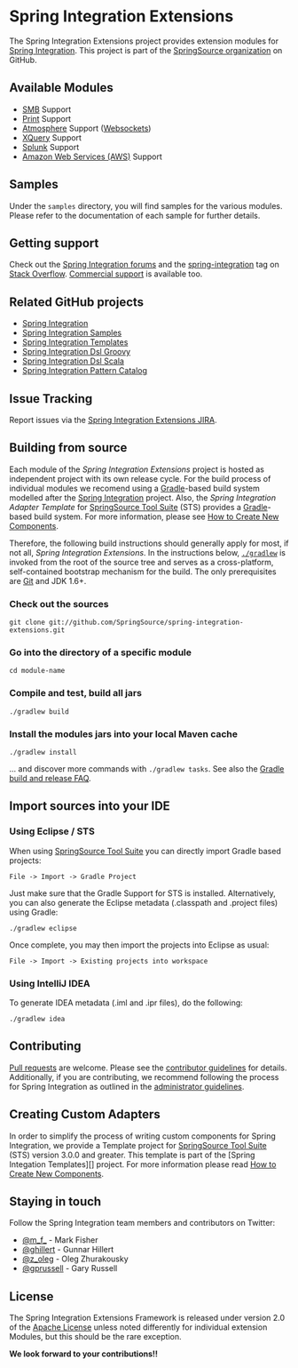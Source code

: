 Spring Integration Extensions
=============================

The Spring Integration Extensions project provides extension modules for [Spring Integration][]. This project is part of the [SpringSource organization][] on GitHub.

## Available Modules

* [SMB][] Support
* [Print][] Support
* [Atmosphere][] Support ([Websockets][])
* [XQuery][] Support
* [Splunk][] Support
* [Amazon Web Services (AWS)][] Support

## Samples

Under the `samples` directory, you will find samples for the various modules. Please refer to the documentation of each sample for further details.

## Getting support

Check out the [Spring Integration forums][] and the [spring-integration][spring-integration tag] tag
on [Stack Overflow][]. [Commercial support][] is available too.

## Related GitHub projects

* [Spring Integration][]
* [Spring Integration Samples][]
* [Spring Integration Templates][]
* [Spring Integration Dsl Groovy][]
* [Spring Integration Dsl Scala][]
* [Spring Integration Pattern Catalog][]

## Issue Tracking

Report issues via the [Spring Integration Extensions JIRA][].

## Building from source

Each module of the *Spring Integration Extensions* project is hosted as independent project with its own release cycle. For the build process of individual modules we recomend using a [Gradle][]-based build system modelled after the [Spring Integration][] project. Also, the *Spring Integration Adapter Template* for [SpringSource Tool Suite][] (STS) provides a [Gradle][]-based build system. For more information, please see [How to Create New Components][].

Therefore, the following build instructions should generally apply for most, if not all, *Spring Integration Extensions*. In the instructions below, [`./gradlew`][] is invoked from the root of the source tree and serves as a cross-platform, self-contained bootstrap mechanism for the build. The only prerequisites are [Git][] and JDK 1.6+.

### Check out the sources

`git clone git://github.com/SpringSource/spring-integration-extensions.git`

### Go into the directory of a specific module

`cd module-name`

### Compile and test, build all jars

`./gradlew build`

### Install the modules jars into your local Maven cache

`./gradlew install`

... and discover more commands with `./gradlew tasks`. See also the [Gradle build and release FAQ][].

## Import sources into your IDE

### Using Eclipse / STS

When using [SpringSource Tool Suite][] you can directly import Gradle based projects:

`File -> Import -> Gradle Project`

Just make sure that the Gradle Support for STS is installed. Alternatively, you can also generate the Eclipse metadata (.classpath and .project files) using Gradle:

`./gradlew eclipse`

Once complete, you may then import the projects into Eclipse as usual:

`File -> Import -> Existing projects into workspace`

### Using IntelliJ IDEA

To generate IDEA metadata (.iml and .ipr files), do the following:

    ./gradlew idea

## Contributing

[Pull requests][] are welcome. Please see the [contributor guidelines][] for details. Additionally, if you are contributing, we recommend following the process for Spring Integration as outlined in the [administrator guidelines][].

## Creating Custom Adapters

In order to simplify the process of writing custom components for Spring Integration, we provide a Template project for [SpringSource Tool Suite][] (STS) version 3.0.0 and greater. This template is part of the [Spring Integation Templates][] project. For more information please read [How to Create New Components][].

## Staying in touch

Follow the Spring Integration team members and contributors on Twitter:

* [@m\_f\_](https://twitter.com/m\_f\_) - Mark Fisher
* [@ghillert](https://twitter.com/ghillert) - Gunnar Hillert
* [@z_oleg](https://twitter.com/z_oleg) - Oleg Zhurakousky
* [@gprussell](https://twitter.com/gprussell) - Gary Russell

## License

The Spring Integration Extensions Framework is released under version 2.0 of the [Apache License][] unless noted differently for individual extension Modules, but this should be the rare exception.

**We look forward to your contributions!!**

[Spring Integration]: https://github.com/SpringSource/spring-integration
[SpringSource organization]: https://github.com/SpringSource
[Spring Integration forums]: http://forum.springsource.org/forumdisplay.php?42-Integration
[spring-integration tag]: http://stackoverflow.com/questions/tagged/spring-integration
[Stack Overflow]: http://stackoverflow.com/faq
[Commercial support]: http://springsource.com/support/springsupport
[Spring Integration Extensions JIRA]: http://jira.springsource.org/browse/INTEXT
[the lifecycle of an issue]: https://github.com/cbeams/spring-framework/wiki/The-Lifecycle-of-an-Issue
[Gradle]: http://gradle.org
[`./gradlew`]: http://vimeo.com/34436402
[Git]: http://help.github.com/set-up-git-redirect
[Gradle build and release FAQ]: https://github.com/SpringSource/spring-framework/wiki/Gradle-build-and-release-FAQ
[Pull requests]: http://help.github.com/send-pull-requests
[contributor guidelines]: https://github.com/SpringSource/spring-integration/wiki/Contributor-guidelines
[administrator guidelines]: https://github.com/SpringSource/spring-integration/wiki/Administrator-Guidelines
[Spring Integration Samples]: https://github.com/SpringSource/spring-integration-samples
[Spring Integration Templates]: https://github.com/SpringSource/spring-integration-templates/tree/master/si-sts-templates
[Spring Integration Dsl Groovy]: https://github.com/SpringSource/spring-integration-dsl-groovy
[Spring Integration Dsl Scala]: https://github.com/SpringSource/spring-integration-dsl-scala
[Spring Integration Pattern Catalog]: https://github.com/SpringSource/spring-integration-pattern-catalog
[SpringSource Tool Suite]: http://www.springsource.org/sts
[How to Create New Components]: https://github.com/SpringSource/spring-integration-extensions/wiki/How-to-Create-New-Components
[Apache License]: http://www.apache.org/licenses/LICENSE-2.0

[SMB]: http://en.wikipedia.org/wiki/Server_Message_Block
[Print]: http://docs.oracle.com/javase/6/docs/technotes/guides/jps/index.html
[Atmosphere]: https://github.com/Atmosphere/atmosphere
[Websockets]: http://www.html5rocks.com/en/tutorials/websockets/basics/
[XQuery]: http://en.wikipedia.org/wiki/XQuery
[Splunk]:http://www.splunk.com/
[Amazon Web Services (AWS)]: http://aws.amazon.com/